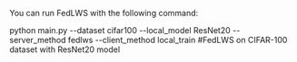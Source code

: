You can run FedLWS with the following command:

python main.py --dataset cifar100 --local_model ResNet20 --server_method fedlws --client_method local_train
#FedLWS on CIFAR-100 dataset with ResNet20 model
